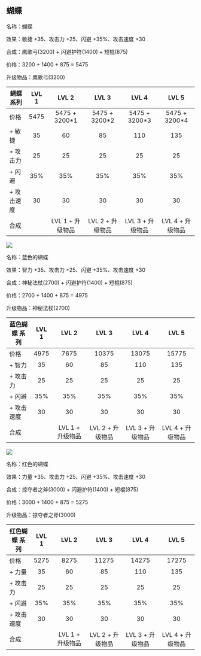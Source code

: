 ## 蝴蝶



名称：蝴蝶

效果：敏捷 +35、攻击力 +25、闪避 +35%、攻击速度 +30

合成：鹰歌弓(3200) + 闪避护符(1400) + 短棍(875)

价格：3200 + 1400 + 875 = 5475

升级物品：鹰歌弓(3200) 



| 蝴蝶 系列  | LVL 1 |      LVL 2       |      LVL 3       |      LVL 4       |      LVL 5       |
| ---------- | :---: | :--------------: | :--------------: | :--------------: | :--------------: |
| 价格       | 5475  |  5475 + 3200*1   |  5475 + 3200*2   |  5475 + 3200*3   |  5475 + 3200*4   |
| + 敏捷     |  35   |        60        |        85        |       110        |       135        |
| + 攻击力   |  25   |        25        |        25        |        25        |        25        |
| + 闪避     |  35%  |       35%        |       35%        |       35%        |       35%        |
| + 攻击速度 |  30   |        30        |        30        |        30        |        30        |
| 合成       |       | LVL 1 + 升级物品 | LVL 2 + 升级物品 | LVL 3 + 升级物品 | LVL 4 + 升级物品 |







![](src/icon/blue_butterfly.png)

名称：蓝色的蝴蝶

效果：智力 +35、攻击力 +25、闪避 +35%、攻击速度 +30

合成：神秘法杖(2700) + 闪避护符(1400) + 短棍(875)

价格：2700 + 1400 + 875 = 4975

升级物品：神秘法杖(2700)



| 蓝色蝴蝶 系列 | LVL 1 |      LVL 2       |      LVL 3       |      LVL 4       |      LVL 5       |
| ------------- | :---: | :--------------: | :--------------: | :--------------: | :--------------: |
| 价格          | 4975  |       7675       |      10375       |      13075       |      15775       |
| + 智力        |  35   |        60        |        85        |       110        |       135        |
| + 攻击力      |  25   |        25        |        25        |        25        |        25        |
| + 闪避        |  35%  |       35%        |       35%        |       35%        |       35%        |
| + 攻击速度    |  30   |        30        |        30        |        30        |        30        |
| 合成          |       | LVL 1 + 升级物品 | LVL 2 + 升级物品 | LVL 3 + 升级物品 | LVL 4 + 升级物品 |







![](src/icon/red_butterfly.png)

名称：红色的蝴蝶

效果：力量 +35、攻击力 +25、闪避 +35%、攻击速度 +30

合成：掠夺者之斧(3000) + 闪避护符(1400) + 短棍(875)

价格：3000 + 1400 + 875 = 5275

升级物品：掠夺者之斧(3000)



| 红色蝴蝶 系列 | LVL 1 |      LVL 2       |      LVL 3       |      LVL 4       |      LVL 5       |
| ------------- | :---: | :--------------: | :--------------: | :--------------: | :--------------: |
| 价格          | 5275  |       8275       |      11275       |      14275       |      17275       |
| + 力量        |  35   |        60        |        85        |       110        |       135        |
| + 攻击力      |  25   |        25        |        25        |        25        |        25        |
| + 闪避        |  35%  |       35%        |       35%        |       35%        |       35%        |
| + 攻击速度    |  30   |        30        |        30        |        30        |        30        |
| 合成          |       | LVL 1 + 升级物品 | LVL 2 + 升级物品 | LVL 3 + 升级物品 | LVL 4 + 升级物品 |





